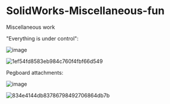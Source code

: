 # SolidWorks-Miscellaneous-fun
Miscellaneous work

"Everything is under control":

![image](https://github.com/user-attachments/assets/16c2f7a7-f4e7-47da-9dcf-5a55e6c756fa)

![1ef54fd8583eb984c760f4fbf66d549](https://github.com/user-attachments/assets/09c3c8a9-e333-4a9a-a407-aa958433e805)

Pegboard attachments:

![image](https://github.com/user-attachments/assets/7dc00217-6350-4e1a-a7b2-f1e40805fdd0)

![834e4144db83786798492706864db7b](https://github.com/user-attachments/assets/491bad20-bcce-44aa-8fc1-5d873e08a587)
